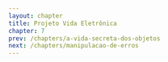 ```yaml
---
layout: chapter
title: Projeto Vida Eletrônica
chapter: 7
prev: /chapters/a-vida-secreta-dos-objetos
next: /chapters/manipulacao-de-erros
---
```

